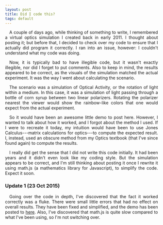 ```yaml
---
layout: post
title: Did I code this?
tags: default
---
```

<div markdown="1" style="text-align: justify">&emsp;A couple of days ago, while thinking of something to write, I remembered a virtual optics simulation I created back in early 2011.  I thought about posting it; but before that, I decided to check over my code to ensure that I actually did program it correctly.  I ran into an issue, however: I couldn't understand what my code was doing.

&emsp;Now, it is typically bad to have illegible code, but it wasn't exactly illegible, nor did I forget to put comments.  Also to keep in mind, the results appeared to be correct, as the visuals of the simulation matched the actual experiment.   It was the way I went about calculating the scenario.

&emsp;The scenario was a simulation of Optical Activity, or the rotation of light within a medium.  In this case, it was a simulation of light passing through a bottle of corn syrup between two linear polarizers.  Rotating the polarizer nearest the viewer would show the rainbow-like colors that one would expect from the actual experiment.  

&emsp;So it would have been an awesome little demo to post here.  However, I wanted to talk about how it worked, and I forgot about the method I used.  If I were to recreate it today, my intuition would have been to use Jones Calculus---matrix calculations for optics---to compute the expected result.  I, instead, used an obscure method from my Optics textbook (that I've since found again) to compute the results.

&emsp;I really did get the sense that I did not write this code initially.  It had been years and it didn't even look like my coding style.  But the simulation appears to be correct, and I'm still thinking about posting it once I rewrite it using math.js (a mathematics library for Javascript), to simplify the code.  Expect it soon.

### Update 1 (23 Oct 2015)

&emsp;Going over the code in depth, I've discovered that the fact it worked correctly was a fluke.  There were small little errors that had no effect on overall results.  They have been fixed and simplified, and the demo has been posted to [here](../../../../../demo/syrup.html).  Also, I've discovered that math.js is quite slow compared to what I've been using, so I'm not switching over.
</div>